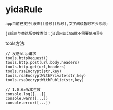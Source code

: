 # yidaRule
```app目前已支持[漫画][音频][视频],文字阅读暂时不会考虑;```

```js规则与益达版亦搜类似；js调用部分函数不需要使用异步```


tools方法:
```
// 发送http请求
tools.httpRequest()
tools.http.post(url,body,headers)
tools.http.get(url,headers)
tools.rsaEncrypt(str,key)
tools.rsaEncryptWithPrivate(str,key)
tools.rsaDecryptWithPublic(str,key)

// 1.0.6≥版本生效
console.log([...])
console.warn([...])
console.error([...])

```
